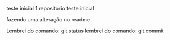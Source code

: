 teste inicial 1
repositorio teste.inicial

fazendo uma alteração no readme


Lembrei do comando: git status
lembrei do comando: git commit

